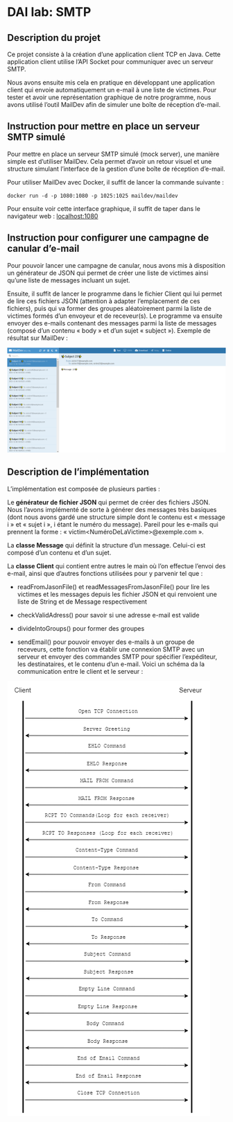 DAI lab: SMTP
=============

Description du projet
----------
Ce projet consiste à la création d’une application client TCP en Java.  Cette application client utilise l’API Socket pour communiquer avec un serveur SMTP.

Nous avons ensuite mis cela en pratique en développant une application client qui envoie automatiquement un e-mail à une liste de victimes. Pour tester et avoir une représentation graphique de notre programme, nous avons utilisé l’outil MailDev afin de simuler une boîte de réception d’e-mail.

Instruction pour mettre en place un serveur SMTP simulé
----------
Pour mettre en place un serveur SMTP simulé (mock server), une manière simple est d’utiliser MailDev. Cela permet d’avoir un retour visuel et une structure simulant l’interface de la gestion d’une boîte de réception d’e-mail.

Pour utiliser MailDev avec Docker, il suffit de lancer la commande suivante :

    docker run -d -p 1080:1080 -p 1025:1025 maildev/maildev

Pour ensuite voir cette interface graphique, il suffit de taper dans le navigateur web :
[localhost:1080](http://localhost:1080)


Instruction pour configurer une campagne de canular d’e-mail
----------
Pour pouvoir lancer une campagne de canular, nous avons mis à disposition un générateur de JSON qui permet de créer une liste de victimes ainsi qu’une liste de messages incluant un sujet.

Ensuite, il suffit de lancer le programme dans le fichier Client qui lui permet de lire ces fichiers JSON (attention à adapter l’emplacement de ces fichiers), puis qui va former des groupes aléatoirement parmi la liste de victimes formés d’un envoyeur et de receveur(s). Le programme va ensuite envoyer des e-mails contenant des messages parmi la liste de messages (composé d’un contenu « body » et d’un sujet « subject »). Exemple de résultat sur MailDev :

![MailDev_result](/figures/maildev.PNG)

Description de l’implémentation
----------
L’implémentation est composée de plusieurs parties :

Le **générateur de fichier JSON** qui permet de créer des fichiers JSON. Nous l’avons implémenté de sorte à générer des messages très basiques (dont nous avons gardé une structure simple dont le contenu est « message i » et « sujet i », i étant le numéro du message). Pareil pour les e-mails qui prennent la forme : « victim<NuméroDeLaVictime>@exemple.com ».

La **classe Message** qui définit la structure d’un message. Celui-ci est composé d’un contenu et d’un sujet.

La **classe Client** qui contient entre autres le main où l’on effectue l’envoi des e-mail, ainsi que d’autres fonctions utilisées pour y parvenir tel que :

* readFromJasonFile() et readMessagesFromJasonFile() pour lire les victimes et les messages depuis les fichier JSON et qui renvoient une liste de String et de Message respectivement

* checkValidAdress() pour savoir si une adresse e-mail est valide

* divideIntoGroups() pour former des groupes

* sendEmail() pour pouvoir envoyer des e-mails à un groupe de receveurs, cette fonction va établir une connexion SMTP avec un serveur et envoyer des commandes SMTP pour spécifier l’expéditeur, les destinataires, et le contenu d’un e-mail. Voici un schéma da la communication entre le client et le serveur :

![SMTP_schema](/figures/smtp_resquests.png)
